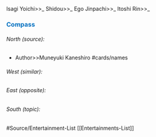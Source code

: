 Isagi Yoichi>>_
Shidou>>_
Ego Jinpachi>>_
Itoshi Rin>>_





### <span style="color:#0070c0">Compass</span>
###### North (source):
- Author>>Muneyuki Kaneshiro          #cards/names <!--SR:!2024-01-05,1,210-->


###### West (similar):


###### East (opposite):


###### South (topic):


#Source/Entertainment-List [[Entertainments-List]]